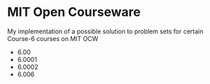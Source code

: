 # MIT Open Courseware

My implementation of a possible solution to problem sets for certain Course-6 courses on MIT OCW

- 6.00
- 6.0001
- 6.0002
- 6.006
